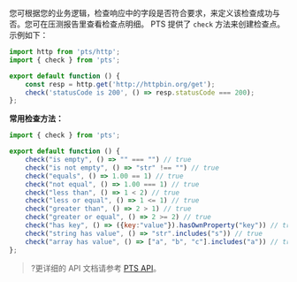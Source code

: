 您可根据您的业务逻辑，检查响应中的字段是否符合要求，来定义该检查成功与否。您可在压测报告里查看检查点明细。
PTS  提供了 `check` 方法来创建检查点。示例如下：

```javascript
import http from 'pts/http';
import { check } from 'pts';

export default function () {
    const resp = http.get('http://httpbin.org/get');
    check('statusCode is 200', () => resp.statusCode === 200);
};
```

**常用检查方法：**

```javascript
import { check } from 'pts';

export default function () {
    check("is empty", () => "" === "") // true
    check("is not empty", () => "str" !== "") // true
    check("equals", () => 1.00 == 1) // true
    check("not equal", () => 1.00 === 1) // true
    check("less than", () => 1 < 2) // true
    check("less or equal", () => 1 <= 1) // true
    check("greater than", () => 2 > 1) // true
    check("greater or equal", () => 2 >= 2) // true
    check("has key", () => ({key:"value"}).hasOwnProperty("key")) // true
    check("string has value", () => "str".includes("s")) // true
    check("array has value", () => ["a", "b", "c"].includes("a")) // true
};
```

>?更详细的 API 文档请参考 [PTS API](https://pts-js-api-1258344701.cos-website.ap-nanjing.myqcloud.com/docs/modules.html)。
